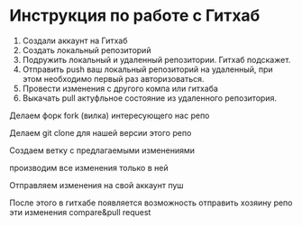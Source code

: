 # Инструкция по работе с Гитхаб

1. Создали аккаунт на Гитхаб
2. Создать локальный репозиторий
3. Подружить локальный и удаленный репозитории. Гитхаб подскажет.
4. Отправить push ваш локальный репозиторий на удаленный, при этом необходимо первый раз авторизоваться.
5. Провести изменения с другого компа или гитхаба
6. Выкачать pull актуфльное состояние из удаленного репозитория.

Делаем форк fork (вилка) интересующего нас репо

Делаем git clone для нашей версии этого репо

Создаем ветку с предлагаемыми изменениями

производим все изменения только в ней

Отправляем изменения на свой аккаунт пуш

После этого в гитхабе появляется возможность отправить хозяину репо эти изменения compare&pull request